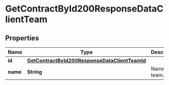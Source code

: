 

# GetContractById200ResponseDataClientTeam


## Properties

| Name | Type | Description | Notes |
|------------ | ------------- | ------------- | -------------|
|**id** | [**GetContractById200ResponseDataClientTeamId**](GetContractById200ResponseDataClientTeamId.md) |  |  |
|**name** | **String** | Name of a team. |  |



